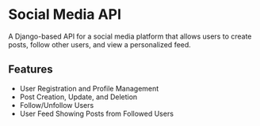 # Social Media API

A Django-based API for a social media platform that allows users to create posts, follow other users, and view a personalized feed.

## Features

- User Registration and Profile Management
- Post Creation, Update, and Deletion
- Follow/Unfollow Users
- User Feed Showing Posts from Followed Users
